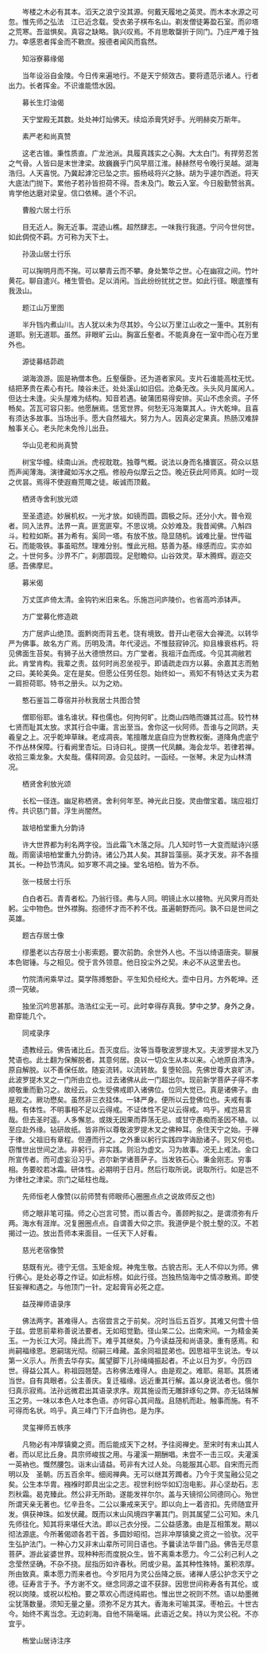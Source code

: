 <!-- { "loadSidebar": true } -->
　　岑楼之木必有其本。滔天之浪宁没其源。何戴天履地之英灵。而木本水源之可忽。惟先师之弘法　江已近念载。受衣弟子棋布名山。剃发僧徒筹盈石室。而卯塔之荒寒。吾滋惧矣。真容之缺略。孰兴叹焉。不肖思敢罄折于同门。乃庄严难于独力。幸感恩者挥金而不斁庶。报德者闻风而翕然。

　　知浴寮募缘偈

　　当年设浴自金陵。今日传来遍地行。不是天宁频效古。要将遗范示诸人。行者出力。长者挥金。不识谁能悟水因。

　　募长生灯油偈

　　天宁堂殿无其数。处处神灯灿佛天。续焰添膏凭好手。光明赫奕万斯年。

　　素严老和尚真赞

　　这老古锥。秉性质直。广龙池派。具履真践实之心胸。大太白门。有捍劳忍苦之气骨。人皆曰是末世津梁。故巍巍乎门风早扇江淮。赫赫然号令晚行吴越。湖海浩归。人天喜悦。乃冀起滹沱已坠之宗。振杨岐将兴之脉。胡为乎遽尔西逝。将天大底法门抛下。累他子若孙皆担荷不得。吾未及门。敢云入室。今日殷勤赞翁真。肯学他达磨对梁皇。信口依稀。道个不识。

　　曹殷六居士行乐

　　目无近人。胸无近事。混迹山樵。超然肆志。一味我行我道。宁问今世何世。如此倜傥不羁。方可称为天下士。

　　孙汲山居士行乐

　　可以掬明月而不掬。可以攀青云而不攀。身处繁华之世。心在幽寂之间。竹叶黄花。聊自遣兴。楮生管伯。足以消闲。当此纷纷扰扰之世。如此行径。眼底惟有我汲山。

　　题江山万里图

　　半升铛内煮山川。古人犹以未为尽其妙。今公以万里江山收之一箑中。其别有道耶。别无道耶。虽然。非眼旷云山。胸富丘壑者。不能真身在一室中而心在万里外也。

　　源徒募结茆疏

　　湖海浪游。固是衲僧本色。丘壑偃卧。还为道者家风。支片石谁能高枕无忧。结把茅贵在素心有托。陵谷未迁。处处溪山如旧侣。沧桑无改。头头风月属闲人。但达士未逢。尖头屋难为结构。知音若遇。破蒲团易得安排。买山不虑余资。子怀畅矣。苫瓦可容只影。他愿酬焉。恁宽世界。何愁无冯海粟其人。许大乾坤。且喜有须达多故事。当场出手。愿大自然福大。努力为人。因真必定果真。热肠汉难辞触事关心。老头陀未免怜儿出丑。

　　华山见老和尚真赞

　　树宝华幢。续南山派。虎视耽耽。独尊气概。说法以身而名播寰区。荷众以慈而声闻薄海。演律藏如泻水之瓶。修般舟似摩云之岱。晚近获此阿师真。如时一现之优昙。焉得不使遐裔荒陬之徒。皈诚而顶戴。

　　栖贤寺舍利放光颂

　　至圣遗迹。妙展机权。一光才放。如镜而圆。圆极之际。还分小大。普令观者。同入法界。法界一真。匪宽匪窄。不思议境。众妙难及。我昔闻佛。八斛四斗。粒粒如斯。甚为希有。奚同一塔。有放不放。隐显随机。诚难比量。世传磁石。而能吸铁。事虽昭然。理难分别。惟此光相。慈善为基。缘感而应。实亦如之。十世何多。沙界不广。刹那圆现。足慰瞻仰。山谷效灵。草木腾辉。遐迩交感。吾佛摩尼。

　　募米偈

　　万丈匡庐倚太清。金钩钓米旧来名。乐施岂问庐陵价。也省高吟添钵声。

　　方广堂募化修造疏

　　方广居庐山绝顶。面黔岗而背五老。饶有境致。昔开山老宿大会禅流。以转华严为佛事。故名方广焉。历明及清。年代浸远。不惟鼓寂钟沉。抑且椽衰栋朽。将见佛面生苔矣。有狮子丛大德愤然曰。方广堂者。我祖汗血而成。今见其凋敝若此。肯堂肯构。我辈之责。兹何时尚忍坐视乎。即请疏走四方以募。余嘉其志而勉之曰。美轮美奂。定在是矣。但愿公任劳任怨。始终如一。焉知不有特达丈夫为君一肩担荷耶。特书之册头。以为之劝。

　　憨石鉴旨二尊宿并孙秋我居士共图合赞

　　僧耶俗耶。谁名谁状。释也儒也。何拘何旷。比商山四皓而嫌其过高。较竹林七贤而耻其太放。求其行合中庸。言出至当。舍你这一伙阿师。吾谁与之同跻。夫羲皇之上。况乎乾坤草昧。老成凋丧。笔擅雕龙底自应为世教权衡。道降角虎底宁不作丛林保障。行看阙里杏坛。曰诗曰礼。提携一代凤麟。海会龙华。若律若禅。收拾三乘龙象。大矣哉。儒释同源。会见兹时。一函经。一张琴。未足为山林清况。

　　栖贤舍利放光颂

　　长松一径连。幽足称栖贤。舍利何年至。神光此日旋。灵由僧宝着。瑞应祖灯传。共识慈门普。浮生尚闇然。

　　跋培柏堂重九分韵诗

　　许大世界都为利名两字役。当此霜飞木落之际。几人知时节一大变而赋诗兴感哉。雨窗读培柏堂重九分韵诗。诸公乃其人矣。其辞旨藻丽。英才天发。非不各擅其长。一种劲节清风。如岁寒不凋之操。堂名培柏。皆为不忝。

　　张一枝居士行乐

　　白白者石。青青者松。乃翁行径。弗与人同。明镜止水以接物。光风霁月而处躬。尘中物色。世外襟胸。抱德怀才而不矜不伐。虽遍朝野而问。孰不曰是世间之英雄。

　　题古存居士像

　　缪墨老以古存居士小影索题。要次前韵。余世外人也。不当以绮语唐突。聊展本色钳锤。与之相见。傥于言外领意。他日投尘外之契。未必不从这里去也。

　　竹院清闲乘早过。莫学陈搏憨卧。平生知负经纶大。壶中日月。方外乾坤。还须一究破。

　　独坐沉吟思甚那。浩浩红尘无一可。此时幸得存真我。梦中之梦。身外之身。勘穿能几个。

　　同戒录序

　　遗教经云。佛告诸比丘。吾灭度后。汝等当尊敬波罗提木叉。夫波罗提木叉乃梵语也。此土翻为保解脱者。其意何居。良以一切众生从本以来。心地原自清净。原自解脱。以不善保任故。随妄流转。以流转故。复堕轮回。先佛世尊大哀旷济。此波罗提木叉之一门所由立也。过去诸佛从此一门超出尔。现前新学菩萨子得不孝顺敬重而勤习之。故经云。众生受佛戒即入诸佛位。位同大觉已。真是诸佛子。由是观之。厥功懋矣。虽然非三衣挂体。一钵严身。便所以云登佛位也。夫戒有事相。有体性。不明事相不足以云得戒。不证体性不足以云得戒。呜乎。戒岂易言哉。但去圣时遥。人多懈怠。或拨无因果而莽荡无忌。或甘守愚痴而圣因不植。以至应赴外缘。钻研故纸。皆非所以尊敬波罗提木叉之佛种耳。余住天宁之始。于禅于律。父祖旧有章程。但遵而行之。之外重以躬行实践四字诲励诸子。则又何也。窃惟世出世间之法。非躬行。非实践。则沿为虚文。习为故事。况无上戒法。金口所宣传者。而可虚妄沿习乎。咨尔新学诸菩萨子。当发铁石心。秉金刚志。穷事相。务要皎若冰霜。研体性。必期明于日月。然后行取所说。说取所行。如是岂不为律社之津梁。宗门之砥柱也哉。

　　先师恒老人像赞(以前师赞有师眼师心圈圈点点之说故师反之也)

　　师之眼非笔可描。师之心岂言可赞。而以善古今。善顾盻拟之。是谓须弥有斤两。海水有涯岸。况复圈圈点点。自谓善大仰之宗。我道伊是个脱土墼的汉。不若揭过一边。放出吾师本来面目。一任天下人好看。

　　慈光老宿像赞

　　慈既有光。德宁无信。玉矩金规。神鬼生敬。古貌古形。无人不仰以为师。佛行佛心。是处必尊之作证。如此标榜。如此行径。岂独热恼海中之情凉散焉。即使狂妄禅和遇之。与他顶门一针。定起膏肓必死之症。

　　益茂禅师语录序

　　佛法两字。甚难得人。古宿尝言之于前矣。况时当后五百岁。其难又何啻十倍于兹。尝思前辈称善说法要者。无如昭觉勤。径山杲二公。出南宋间。一为精金美玉。一为长江大河。降此而下。难乎其继矣。乃今读益茂和尚语录。重有感焉。和尚嗣福缘恩。恩嗣瑞光彻。彻嗣三峰藏。盖余同祖昆弟也。因思祖平生说法。专以第一义示人。所贵去华存实。属望脚下儿孙绳绳振起者。不止以日为岁。今历四世。得益公其人。称祖园翘楚。古称佛法难得人。由是观之。难耶。易耶。其质诸当世。自有具眼者。公主善庆。复迁福缘。远近重其行解。盖以身说法者也。俄尔归真示寂焉。法孙远微君出其语录求序。观其施设而无雕辞琢句之弊。亦无钻珠解玉之劳。一味以本色人吐本色语。亦何容心其间哉。且随机而赴。触事而施。有不可得而名状。呜乎。真三峰门下汗血驹也。是为序。

　　灵玺禅师五帙序

　　凡物必有冲厚镇奠之资。而后能成天下之材。予往阅禅史。至宋时有末山其人者。而以尼比丘身。具宗师峻拔之用。与灌溪一期酬唱。未尝不一击三叹。夫灌溪一英衲也。慨然腰包。诣末山请益。苟非有大过人处。乌能服其心耶。自宋而元而明以及　圣朝。历五百余年。细阅禅典。无可以继其芳躅者。乃今于灵玺融公见之矣。公生本华胄。襁褓时即具出尘之志。视世利纷华如幻泡电影。非心坚劫石。志烈秋霜。曷克臻此。然公非无所助。遂能发祥尔尔。盖与天镜彻公同德同心。殆世所谓天亲无著也。忆辛丑冬。二公以秉戒来天宁。即以向上一着咨扣。先师随宜开发。俱获神珠。如发伏藏。既而以末山风境四字署其门。则其属望二公可知。未几先师往化。知其将来堪任大法。即以己衣分授。二公益感激。由是互相策发。期以彻法源底。今所著偈颂各若干首。多圆妙昭彻。岂非冲厚镇奠之资之一验欤。况平生弘护法门。一种心力又非末山辈所可同日语也。予曩读法华普门品。佛告无尽意菩萨。游此娑婆世界。现种种形而度脱众生。皆不离乘本愿力。今二公利己利人之念莹然坚确。不杂不挠。屈指历如许春秋。罔或少易。盖其种性殊特。薰积浓厚。所由致真。乘本愿力而来者也。今岁阳月为灵公岳降之辰。诸禅人感公护念天宁之德。征寿言于予。予方谢不文。继念同源之谊不获辞。因思世间称寿各有其伦。或祝以岗陵。或祝以松柏。要之萃欢心而迓纯嘏也。惟出世之祝则不然。语以劫墨微尘犹落数量。须知无量之量。须弥不足方其大。香海未可喻其深。枣柏云。十世古今。始终不离当念。无边刹海。自他不隔毫端。此语近之矣。持以为灵公祝。不亦宜乎。

　　栯堂山居诗注序

